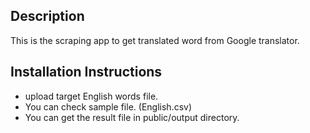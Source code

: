 ## Description
 This is the scraping app to get translated word from Google translator.
## Installation Instructions
- upload target English words file.
- You can check sample file. (English.csv)
- You can get the result file in public/output directory.
